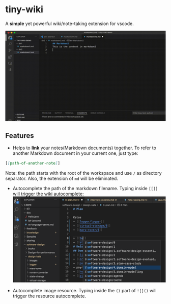 # tiny-wiki

A **simple** yet powerful wiki/note-taking extension for vscode.

![](images/demo-link.gif)

## Features
- Helps to **link** your notes(Markdown documents) together. To refer to another Markdown document in your current one, just type:
```markdown
[[path-of-another-note]]
```
Note: the path starts with the root of the workspace and use `/` as directory separator. Also, the extension of `md` will be eliminated.

- Autocomplete the path of the markdown filename. Typing inside `[[]]` will trigger the wiki autocomplete:
![](./images/auto-complete.png)

- Autocomplete image resource. Typing inside the `()` part of `![]()` will trigger the resource autocomplete.

